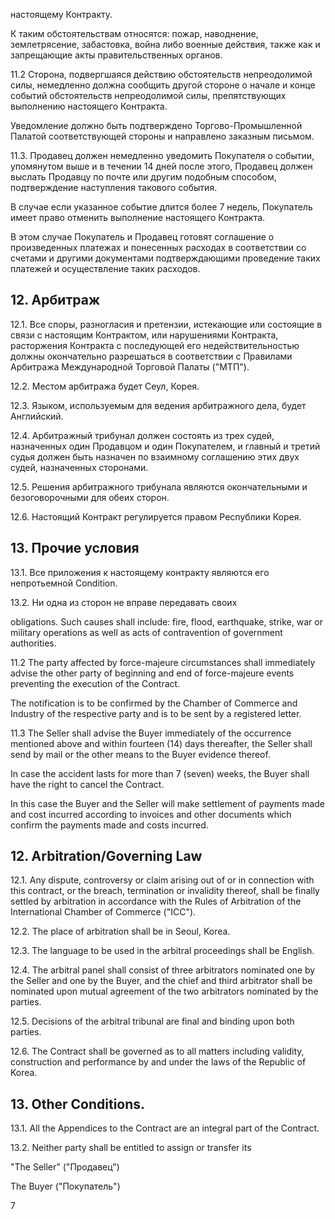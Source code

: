 настоящему Контракту.

К таким обстоятельствам относятся: пожар, наводнение, землетрясение, забастовка, война либо военные действия, также как и запрещающие акты правительственных органов.

11.2 Сторона, подвергшаяся действию обстоятельств непреодолимой силы, немедленно должна сообщить другой стороне о начале и конце событий обстоятельств непреодолимой силы, препятствующих выполнению настоящего Контракта.

Уведомление должно быть подтверждено Торгово-Промышленной Палатой соответствующей стороны и направлено заказным письмом.

11.3. Продавец должен немедленно уведомить Покупателя о событии, упомянутом выше и в течении 14 дней после этого, Продавец должен выслать Продавцу по почте или другим подобным способом, подтверждение наступления такового события.

В случае если указанное событие длится более 7 недель, Покупатель имеет право отменить выполнение настоящего Контракта.

В этом случае Покупатель и Продавец готовят соглашение о произведенных платежах и понесенных расходах в соответствии со счетами и другими документами подтверждающими проведение таких платежей и осуществление таких расходов.

## 12. Арбитраж

12.1. Все споры, разногласия и претензии, истекающие или состоящие в связи с настоящим Контрактом, или нарушениями Контракта, расторжения Контракта с последующей его недействительностью должны окончательно разрешаться в соответствии с Правилами Арбитража Международной Торговой Палаты ("МТП").

12.2. Местом арбитража будет Сеул, Корея.

12.3. Языком, используемым для ведения арбитражного дела, будет Английский.

12.4. Арбитражный трибунал должен состоять из трех судей, назначенных один Продавцом и один Покупателем, и главный и третий судья должен быть назначен по взаимному соглашению этих двух судей, назначенных сторонами.

12.5. Решения арбитражного трибунала являются окончательными и безоговорочными для обеих сторон.

12.6. Настоящий Контракт регулируется правом Республики Корея.

## 13. Прочие условия

13.1. Все приложения к настоящему контракту являются его непротьемной Condition.

13.2. Ни одна из сторон не вправе передавать своих

obligations. Such causes shall include: fire, flood, earthquake, strike, war or military operations as well as acts of contravention of government authorities.

11.2 The party affected by force-majeure circumstances shall immediately advise the other party of beginning and end of force-majeure events preventing the execution of the Contract.

The notification is to be confirmed by the Chamber of Commerce and Industry of the respective party and is to be sent by a registered letter.

11.3 The Seller shall advise the Buyer immediately of the occurrence mentioned above and within fourteen (14) days thereafter, the Seller shall send by mail or the other means to the Buyer evidence thereof.

In case the accident lasts for more than 7 (seven) weeks, the Buyer shall have the right to cancel the Contract.

In this case the Buyer and the Seller will make settlement of payments made and cost incurred according to invoices and other documents which confirm the payments made and costs incurred.

## 12. Arbitration/Governing Law

12.1. Any dispute, controversy or claim arising out of or in connection with this contract, or the breach, termination or invalidity thereof, shall be finally settled by arbitration in accordance with the Rules of Arbitration of the International Chamber of Commerce ("ICC").

12.2. The place of arbitration shall be in Seoul, Korea.

12.3. The language to be used in the arbitral proceedings shall be English.

12.4. The arbitral panel shall consist of three arbitrators nominated one by the Seller and one by the Buyer, and the chief and third arbitrator shall be nominated upon mutual agreement of the two arbitrators nominated by the parties.

12.5. Decisions of the arbitral tribunal are final and binding upon both parties.

12.6. The Contract shall be governed as to all matters including validity, construction and performance by and under the laws of the Republic of Korea.

## 13. Other Conditions.

13.1. All the Appendices to the Contract are an integral part of the Contract.

13.2. Neither party shall be entitled to assign or transfer its

"The Seller" ("Продавец")

The Buyer ("Покупатель")

7